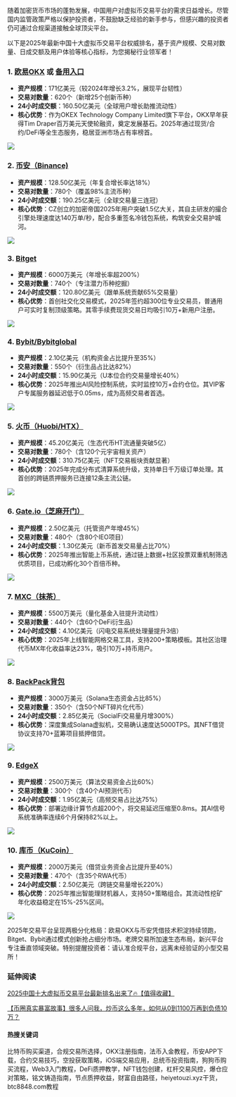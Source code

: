 随着加密货币市场的蓬勃发展，中国用户对虚拟币交易平台的需求日益增长。尽管国内监管政策严格以保护投资者，不鼓励缺乏经验的新手参与，但感兴趣的投资者仍可通过合规渠道接触全球顶尖平台。

以下是2025年最新中国十大虚拟币交易平台权威排名，基于资产规模、交易对数量、日成交额及用户体验等核心指标，为您揭秘行业领军者！

### 1. [欧易OKX](https://www.okx.com/zh-hans/join/74873351) 或 [备用入口](https://www.chouyi.world/zh-hans/join/18639032) 
- **资产规模**：171亿美元（较2024年增长3.2%，展现平台韧性）
- **交易对数量**：620个（新增25个创新币种）
- **24小时成交额**：160.50亿美元（全球用户增长助推流动性）
- **核心优势**：作为OKEX Technology Company Limited旗下平台，OKX早年获得Tim Draper百万美元天使轮融资，奠定发展基石。2025年通过现货/合约/DeFi等全生态服务，稳居亚洲市场占有率榜首。

[![](https://fe095ec.webp.li/top-10-exchanges-001.jpg)](https://www.chouyi.world/zh-hans/join/18639032)

### 2. [币安（Binance)](https://accounts.binance.com/zh-CN/register?ref=36457687)
- **资产规模**：128.50亿美元（年复合增长率达18%）
- **交易对数量**：780个（覆盖98%主流币种）
- **24小时成交额**：190.25亿美元（全球交易量三连冠）
- **核心优势**：CZ创立的加密帝国2025年用户突破1.5亿大关，其自主研发的撮合引擎处理速度达140万单/秒，配合多重签名冷钱包系统，构筑安全交易护城河。

[![](https://fe095ec.webp.li/top-10-exchanges-002.jpg)](https://accounts.binance.com/zh-CN/register?ref=36457687)

### 3. [Bitget](https://www.bitget.com/zh-CN/referral/register?from=referral&clacCode=VRNEYUTR)
- **资产规模**：6000万美元（年增长率超200%）
- **交易对数量**：740个（专注潜力币种挖掘）
- **24小时成交额**：120.80亿美元（跟单系统贡献65%交易量）
- **核心优势**：首创社交化交易模式，2025年签约超300位专业交易员，普通用户可实时复制顶级策略。其零手续费现货交易日均吸引10万+新用户注册。

[![](https://fe095ec.webp.li/top-10-exchanges-003.jpg)](https://www.bitget.com/zh-CN/referral/register?from=referral&clacCode=VRNEYUTR)

### 4. [Bybit/Bybitglobal](https://www.bybitglobal.com/zh-MY/invite/?ref=VMKORMM)
- **资产规模**：2.10亿美元（机构资金占比提升至35%）
- **交易对数量**：550个（衍生品占比达82%）
- **24小时成交额**：15.90亿美元（U本位合约交易量增长40%）
- **核心优势**：2025年推出AI风险控制系统，实时监控10万+合约仓位。其VIP客户专属服务器延迟低于0.05ms，成为高频交易者首选。

[![](https://fe095ec.webp.li/top-10-exchanges-004.jpg)](https://www.bybitglobal.com/zh-MY/invite/?ref=VMKORMM)

### 5. [火币（Huobi/HTX）](https://www.htx.com/invite/zh-cn/1f?invite_code=whf45223)
- **资产规模**：45.20亿美元（生态代币HT流通量突破5亿）
- **交易对数量**：780个（含120个元宇宙相关资产）
- **24小时成交额**：310.75亿美元（NFT交易板块贡献显著）
- **核心优势**：2025年完成分布式清算系统升级，支持单日千万级订单处理。其首创的跨链质押服务已连接12条主流公链。

[![](https://fe095ec.webp.li/top-10-exchanges-005.jpg)](https://www.htx.com/invite/zh-cn/1f?invite_code=whf45223)

### 6. [Gate.io（芝麻开门）](https://www.gate.io/zh/signup?ref_type=103&ref=A1ERAQ)
- **资产规模**：2.50亿美元（托管资产年增45%）
- **交易对数量**：480个（含80个IEO项目）
- **24小时成交额**：1.30亿美元（新币首发交易量占比70%）
- **核心优势**：2025年推出智能上币系统，通过链上数据+社区投票双重机制筛选优质项目，已成功孵化30个百倍币种。

[![](https://fe095ec.webp.li/top-10-exchanges-006.jpg)](https://www.gate.io/zh/signup?ref_type=103&ref=A1ERAQ)

### 7. [MXC（抹茶）](https://www.mexc.com/zh-MY/register?inviteCode=1Xxr)
- **资产规模**：5500万美元（量化基金入驻提升流动性）
- **交易对数量**：440个（含60个DeFi衍生品）
- **24小时成交额**：4.10亿美元（闪电交易系统处理量提升3倍）
- **核心优势**：2025年上线智能网格交易工具，支持200+策略模板。其社区治理代币MX年化收益率达23%，吸引10万+持币用户。

[![](https://fe095ec.webp.li/top-10-exchanges-007.jpg)](https://www.mexc.com/zh-MY/register?inviteCode=1Xxr)

### 8. [BackPack背包](https://backpack.exchange/refer/f39afd53-3c6f-451f-96d8-20baa907055e)
- **资产规模**：3000万美元（Solana生态资金占比85%）
- **交易对数量**：350个（含50个NFT碎片化代币）
- **24小时成交额**：2.85亿美元（SocialFi交易量月增300%）
- **核心优势**：深度集成Solana虚拟机，交易确认速度达5000TPS。其NFT借贷协议支持70+蓝筹项目抵押借贷。

[![](https://fe095ec.webp.li/top-10-exchanges-008.jpg)](https://backpack.exchange/refer/f39afd53-3c6f-451f-96d8-20baa907055e)

### 9. [EdgeX](https://www.edgex.exchange/zh-CN?commendcode=757315150&lang=zh-CN)
- **资产规模**：2500万美元（算法交易资金占比60%）
- **交易对数量**：300个（含40个AI预测代币）
- **24小时成交额**：1.95亿美元（高频交易占比达75%）
- **核心优势**：部署边缘计算节点超200个，将交易延迟压缩至0.8ms。其AI信号系统准确率连续6个月保持82%以上。

[![](https://fe095ec.webp.li/top-10-exchanges-009.jpg)](https://www.edgex.exchange/zh-CN?commendcode=757315150&lang=zh-CN)

### 10. [库币（KuCoin）](https://www.kucoin.com/zh-hant)
- **资产规模**：2000万美元（借贷业务资金占比提升至40%）
- **交易对数量**：470个（含35个RWA代币）
- **24小时成交额**：2.50亿美元（跨链交易量增长220%）
- **核心优势**：2025年推出智能理财机器人，支持50+策略组合。其流动性挖矿年化收益稳定在15%-25%区间。

[![](https://fe095ec.webp.li/top-10-exchanges-010.jpg)](https://www.kucoin.com/zh-hant)

2025年交易平台呈现两极分化格局：欧易OKX与币安凭借技术积淀持续领跑，Bitget、Bybit通过模式创新抢占细分市场。老牌交易所加速生态布局，新兴平台专注垂直领域突破。特别提醒投资者：请认准合规平台，远离未经验证的小型交易所！

### 延伸阅读
[2025中国十大虚拟币交易平台最新排名出来了🔥【值得收藏】](https://btc8848.com/top-10-exchanges/)

[【币圈真实暴富故事】很多人问我，炒币这么多年，如何从0到1100万再到负债10万？](https://heiyetouzi.xyz/biquanstory001/)

#### 热搜关键词
比特币购买渠道，合规交易所选择，OKX注册指南，法币入金教程，币安APP下载，合约交易技巧，空投获取策略，iOS端交易应用，总统币投资指南，狗狗币购买流程，Web3入门教程，DeFi质押教学，NFT钱包创建，杠杆交易风控，爆仓应对策略，铭文铸造指南，节点质押收益，财富自由路径，heiyetouzi.xyz干货，btc8848.com教程